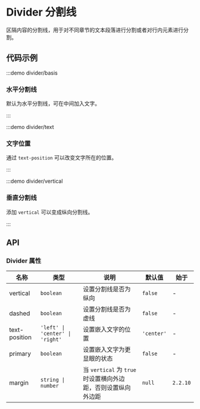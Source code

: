 # Divider 分割线

区隔内容的分割线，用于对不同章节的文本段落进行分割或者对行内元素进行分割。

## 代码示例

:::demo divider/basis

### 水平分割线

默认为水平分割线，可在中间加入文字。

:::

:::demo divider/text

### 文字位置

通过 `text-position` 可以改变文字所在的位置。

:::

:::demo divider/vertical

### 垂直分割线

添加 `vertical` 可以变成纵向分割线。

:::

## API

### Divider 属性

| 名称          | 类型                            | 说明                                                         | 默认值     | 始于     |
| ------------- | ------------------------------- | ------------------------------------------------------------ | ---------- | -------- |
| vertical      | `boolean`                       | 设置分割线是否为纵向                                         | `false`    | -        |
| dashed        | `boolean`                       | 设置分割线是否为虚线                                         | `false`    | -        |
| text-position | `'left' \| 'center' \| 'right'` | 设置嵌入文字的位置                                           | `'center'` | -        |
| primary       | `boolean`                       | 设置嵌入文字为更显眼的状态                                   | `false`    | -        |
| margin        | `string \| number`              | 当 `vertical` 为 `true` 时设置横向外边距，否则设置纵向外边距 | `null`     | `2.2.10` |
